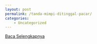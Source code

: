 ```yaml
---
layout: post
permalink: /tanda-mimpi-ditinggal-pacar/
categories:
    - Uncategorized
---
```


[Baca Selengkapnya](/04)